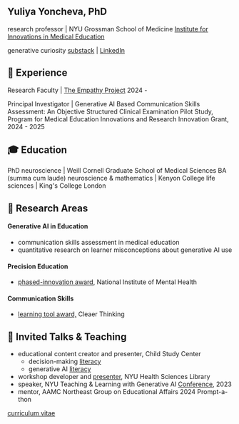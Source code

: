  
## Yuliya Yoncheva, PhD
research professor | NYU Grossman School of Medicine
[Institute for Innovations in Medical Education](https://med.nyu.edu/departments-institutes/innovations-medical-education/our-programs-divisions/center-empathy-medicine)

generative curiosity [substack](https://yuliyayoncheva.substack.com/p/explain-like-im-a-cat-e0f22abb0edf) | [LinkedIn](https://www.linkedin.com/in/yuliya-yoncheva/details/featured/)




💪 Experience
---------
Research Faculty | [The Empathy Project](https://www.empathyproject.com/our-team) 2024 -

Principal Investigator | Generative AI Based Communication Skills Assessment: An Objective Structured Clinical Examination Pilot Study, Program for Medical Education Innovations and Research Innovation Grant, 2024 - 2025


🎓 Education
---------
PhD neuroscience | Weill Cornell Graduate School of Medical Sciences
BA (summa cum laude) neuroscience & mathematics | Kenyon College
life sciences | King's College London

🔭 Research Areas 
--------------
#### Generative AI in Education 
- communication skills assessment in medical education
- quantitative research on learner misconceptions about generative AI use
#### Precision Education
- [phased-innovation award,](https://osf.io/rsx36/?view_only=16881cfb3dc1455f875bb3ab53314344) National Institute of Mental Health
#### Communication Skills 
- [learning tool award,](https://programs.clearerthinking.org/effective_trust_repair.html) Cleaer Thinking

🌱 Invited Talks & Teaching
--------
- educational content creator and presenter, Child Study Center
	- decision-making [literacy](https://osf.io/j39nr)
	- generative AI [literacy](https://osf.io/qmjwf)
- workshop developer and [presenter](https://linktr.ee/AI.B.C), NYU Health Sciences Library
- speaker, NYU Teaching & Learning with Generative AI [Conference](https://wp.nyu.edu/2023aiconference/schedule/), 2023
- mentor, AAMC Northeast Group on Educational Affairs 2024 Prompt-a-thon


[curriculum vitae](https://docs.google.com/document/d/e/2PACX-1vR3RcpUGNQ-rcWsGTShTm3G4k24vE5bOUzNGAHdiiO_f7d3ww4u9mJFjDvT1CLrHNcTtrgTN_W0028U/pub)

<!--
**yuliyayoncheva/yuliyayoncheva** is a ✨ _special_ ✨ repository because its `README.md` (this file) appears on your GitHub profile.

Here are some ideas to get you started:

- 🔭 I’m currently working on ...
- 🌱 I’m currently learning ...
- 👯 I’m looking to collaborate on ...
- 🤔 I’m looking for help with ...
- 💬 Ask me about ...
- 📫 How to reach me: ...
- 😄 Pronouns: ...
- ⚡ Fun fact: ...
-->
